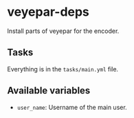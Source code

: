 # veyepar-deps

Install parts of veyepar for the encoder.

## Tasks

Everything is in the `tasks/main.yml` file.

## Available variables

* `user_name`: Username of the main user.
